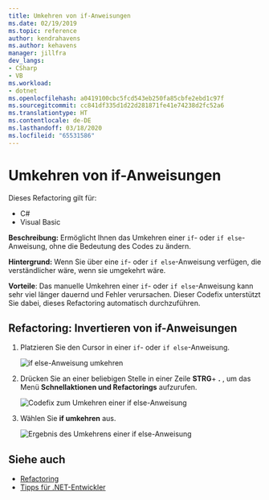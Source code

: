 ```yaml
---
title: Umkehren von if-Anweisungen
ms.date: 02/19/2019
ms.topic: reference
author: kendrahavens
ms.author: kehavens
manager: jillfra
dev_langs:
- CSharp
- VB
ms.workload:
- dotnet
ms.openlocfilehash: a0419100cbc5fcd543eb250fa85cbfe2ebd1c97f
ms.sourcegitcommit: cc841df335d1d22d281871fe41e74238d2fc52a6
ms.translationtype: HT
ms.contentlocale: de-DE
ms.lasthandoff: 03/18/2020
ms.locfileid: "65531586"
---
```

# <a name="invert-if-statement"></a>Umkehren von if-Anweisungen

Dieses Refactoring gilt für:

- C#
- Visual Basic

**Beschreibung:** Ermöglicht Ihnen das Umkehren einer `if`- oder `if else`-Anweisung, ohne die Bedeutung des Codes zu ändern.

**Hintergrund:** Wenn Sie über eine `if`- oder `if else`-Anweisung verfügen, die verständlicher wäre, wenn sie umgekehrt wäre.

**Vorteile**: Das manuelle Umkehren einer `if`- oder `if else`-Anweisung kann sehr viel länger dauernd und Fehler verursachen. Dieser Codefix unterstützt Sie dabei, dieses Refactoring automatisch durchzuführen.

## <a name="invert-if-statement-refactoring"></a>Refactoring: Invertieren von if-Anweisungen

1. Platzieren Sie den Cursor in einer `if`- oder `if else`-Anweisung.

    ![if else-Anweisung umkehren](media/invert-if.png)

2. Drücken Sie an einer beliebigen Stelle in einer Zeile **STRG**+ **.** , um das Menü **Schnellaktionen und Refactorings** aufzurufen.

    ![Codefix zum Umkehren einer if else-Anweisung](media/invert-if-codefix.png)

3. Wählen Sie **if umkehren** aus.

    ![Ergebnis des Umkehrens einer if else-Anweisung](media/invert-if-codefix-result.png)

## <a name="see-also"></a>Siehe auch

- [Refactoring](../refactoring-in-visual-studio.md)
- [Tipps für .NET-Entwickler](../csharp-developer-productivity.md)
